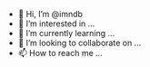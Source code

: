 - 👋 Hi, I’m @imndb
- 👀 I’m interested in ...
- 🌱 I’m currently learning ...
- 💞️ I’m looking to collaborate on ...
- 📫 How to reach me ...

<!---
imndb/imndb is a ✨ special ✨ repository because its `README.md` (this file) appears on your GitHub profile.
You can click the Preview link to take a look at your changes.
--->

